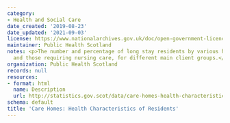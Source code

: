 ```yaml
---
category:
- Health and Social Care
date_created: '2019-08-23'
date_updated: '2021-09-03'
license: https://www.nationalarchives.gov.uk/doc/open-government-licence/version/3/
maintainer: Public Health Scotland
notes: <p>The number and percentage of long stay residents by various health characteristics
  and those requiring nursing care, for different main client groups.</p>
organization: Public Health Scotland
records: null
resources:
- format: html
  name: Description
  url: http://statistics.gov.scot/data/care-homes-health-characteristics-of-residents
schema: default
title: 'Care Homes: Health Characteristics of Residents'
---
```

